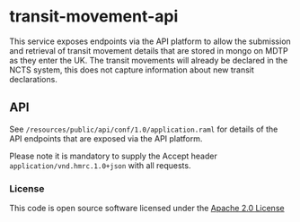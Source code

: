 transit-movement-api
=============================================
This service exposes endpoints via the API platform to allow the submission and retrieval of transit movement details that are stored in mongo on MDTP as they enter the UK. The transit movements will already be declared in the NCTS system, this does not capture information about new transit declarations.

API
---
See `/resources/public/api/conf/1.0/application.raml` for details of the API endpoints that are exposed via the API platform.

Please note it is mandatory to supply the Accept header ```application/vnd.hmrc.1.0+json``` with all requests.

### License

This code is open source software licensed under the [Apache 2.0 License]("http://www.apache.org/licenses/LICENSE-2.0.html")
